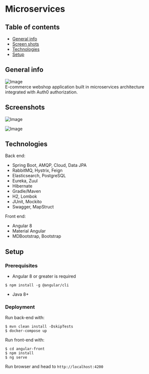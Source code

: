 # Microservices

## Table of contents
* [General info](#general-info)
* [Screen shots](#screenshots)
* [Technologies](#technologies)
* [Setup](#setup)

## General info
![Image](https://i.imgur.com/0exejn8.jpg)   
E-commerce webshop application built in microservices architecture integrated with Auth0 authorization.

## Screenshots

![Image](https://i.imgur.com/yR1UKLj.png)

![Image](https://i.imgur.com/jZYmXtu.png)

## Technologies

Back end:
- Spring Boot, AMQP, Cloud, Data JPA
- RabbitMQ, Hystrix, Feign
- Elasticsearch, PostgreSQL
- Eureka, Zuul
- Hibernate
- Gradle/Maven
- H2, Lombok
- JUnit, Mockito
- Swagger, MapStruct

Front end:
- Angular 8
- Material Angular
- MDBootstrap, Bootstrap


## Setup
### Prerequisites

- Angular 8 or greater is required
```$xslt
$ npm install -g @angular/cli
``` 
- Java 8+

### Deployment

Run back-end with:
```
$ mvn clean install -DskipTests 
$ docker-compose up
```

Run front-end with:
```
$ cd angular-front
$ npm install
$ ng serve
```
Run browser and head to ```http://localhost:4200```
